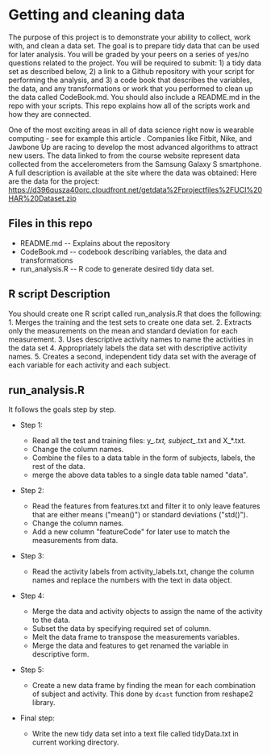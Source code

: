 # Getting and cleaning data

The purpose of this project is to demonstrate your ability to collect, work with, and clean a data set. The goal is to prepare tidy data that can be used for later analysis. You will be graded by your peers on a series of yes/no questions related to the project. You will be required to submit: 1) a tidy data set as described below, 2) a link to a Github repository with your script for performing the analysis, and 3) a code book that describes the variables, the data, and any transformations or work that you performed to clean up the data called CodeBook.md. You should also include a README.md in the repo with your scripts. This repo explains how all of the scripts work and how they are connected.  

One of the most exciting areas in all of data science right now is wearable computing - see for example this article . Companies like Fitbit, Nike, and Jawbone Up are racing to develop the most advanced algorithms to attract new users. The data linked to from the course website represent data collected from the accelerometers from the Samsung Galaxy S smartphone. A full description is available at the site where the data was obtained: 
Here are the data for the project: 
https://d396qusza40orc.cloudfront.net/getdata%2Fprojectfiles%2FUCI%20HAR%20Dataset.zip 

## Files in this repo
* README.md -- Explains about the repository
* CodeBook.md -- codebook describing variables, the data and transformations
* run_analysis.R -- R code to generate desired tidy data set.

## R script Description
You should create one R script called run_analysis.R that does the following:
	1. Merges the training and the test sets to create one data set.
	2. Extracts only the measurements on the mean and standard deviation for each measurement. 
	3. Uses descriptive activity names to name the activities in the data set
	4. Appropriately labels the data set with descriptive activity names. 
	5. Creates a second, independent tidy data set with the average of each variable for each activity and each subject. 

## run_analysis.R
It follows the goals step by step.

* Step 1:
  * Read all the test and training files: y_*.txt, subject_*.txt and X_*.txt.
  * Change the column names.
  * Combine the files to a data table in the form of subjects, labels, the rest of the data.
  * merge the above data tables to a single data table named "data".

* Step 2:
  * Read the features from features.txt and filter it to only leave features that are either means ("mean()") or standard deviations ("std()").
  * Change the column names.
  * Add a new column "featureCode" for later use to match the measurements from data.

* Step 3:
  * Read the activity labels from activity_labels.txt, change the column names and replace the numbers with the text in data object.

* Step 4:
  * Merge the data and activity objects to assign the name of the activity to the data.
  * Subset the data by specifying required set of column.
  * Melt the data frame to transpose the measurements variables.
  * Merge the data and features to get renamed the variable in descriptive form.
  
* Step 5:
  * Create a new data frame by finding the mean for each combination of subject and activity. This done by `dcast` function from reshape2 library.
  
* Final step:
  * Write the new tidy data set into a text file called tidyData.txt in current working directory.